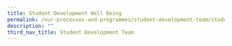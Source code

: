 ```yaml
---
title: Student Development Well Being
permalink: /our-processes-and-programmes/student-development-team/student-development-well-being
description: ""
third_nav_title: Student Development Team
---
```

